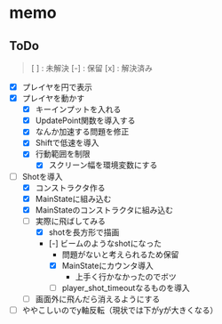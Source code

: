 # memo

## ToDo

> [ ] : 未解決
> [-] : 保留
> [x] : 解決済み

- [x] プレイヤを円で表示
- [x] プレイヤを動かす
	- [x] キーインプットを入れる
	- [x] UpdatePoint関数を導入する
	- [x] なんか加速する問題を修正 
	- [x] Shiftで低速を導入
	- [x] 行動範囲を制限
		- [x] スクリーン幅を環境変数にする
- [ ] Shotを導入
	- [x] コンストラクタ作る
	- [x] MainStateに組み込む
	- [x] MainStateのコンストラクタに組み込む 
	- [ ] 実際に飛ばしてみる
		- [x] shotを長方形で描画
		- [-] ビームのようなshotになった
			- 問題がないと考えられるため保留
			- [x] MainStateにカウンタ導入
				- 上手く行かなかったのでボツ
			- [ ] player_shot_timeoutなるものを導入
	- [ ] 画面外に飛んだら消えるようにする
- [ ] ややこしいのでy軸反転（現状では下がyが大きくなる）
